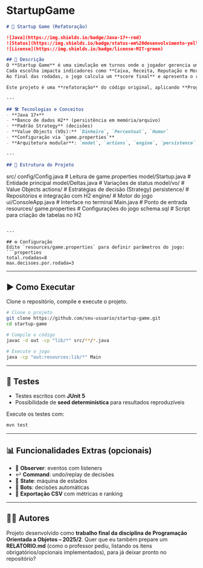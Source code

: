 # StartupGame

```markdown
# 🚀 Startup Game (Refatoração)

![Java](https://img.shields.io/badge/Java-17+-red)
![Status](https://img.shields.io/badge/status-em%20desenvolvimento-yellow)
![License](https://img.shields.io/badge/license-MIT-green)

## 📌 Descrição
O **Startup Game** é uma simulação em turnos onde o jogador gerencia uma startup tomando decisões estratégicas.  
Cada escolha impacta indicadores como **Caixa, Receita, Reputação e Moral**.  
Ao final das rodadas, o jogo calcula um **score final** e apresenta o ranking entre os participantes.

Este projeto é uma **refatoração** do código original, aplicando **Programação Orientada a Objetos**, **padrões de projeto** e **persistência de dados**.

---

## 🛠️ Tecnologias e Conceitos
- **Java 17+**
- **Banco de dados H2** (persistência em memória/arquivo)
- **Padrão Strategy** (decisões)
- **Value Objects (VOs):** `Dinheiro`, `Percentual`, `Humor`
- **Configuração via `game.properties`**
- **Arquitetura modular**: `model`, `actions`, `engine`, `persistence`, `ui`

---

## 📂 Estrutura do Projeto
```

src/
config/Config.java             # Leitura de game.properties
model/Startup.java             # Entidade principal
model/Deltas.java              # Variações de status
model/vo/                      # Value Objects
actions/                       # Estratégias de decisão (Strategy)
persistence/                   # Repositórios e integração com H2
engine/                        # Motor do jogo
ui/ConsoleApp.java             # Interface no terminal
Main.java                      # Ponto de entrada
resources/
game.properties                # Configurações do jogo
schema.sql                     # Script para criação de tabelas no H2

````

---

## ⚙️ Configuração
Edite `resources/game.properties` para definir parâmetros do jogo:
```properties
total.rodadas=8
max.decisoes.por.rodada=3
````

---

## ▶️ Como Executar

Clone o repositório, compile e execute o projeto.

```bash
# Clone o projeto
git clone https://github.com/seu-usuario/startup-game.git
cd startup-game

# Compile o código
javac -d out -cp "lib/*" src/**/*.java

# Execute o jogo
java -cp "out:resources:lib/*" Main
```

---

## 🧪 Testes

* Testes escritos com **JUnit 5**
* Possibilidade de **seed determinística** para resultados reproduzíveis

Execute os testes com:

```bash
mvn test
```

---

## 📊 Funcionalidades Extras (opcionais)

* 🔔 **Observer**: eventos com listeners
* ↩️ **Command**: undo/replay de decisões
* 🏁 **State**: máquina de estados
* 🤖 **Bots**: decisões automáticas
* 📑 **Exportação CSV** com métricas e ranking

---

## 👨‍💻 Autores

Projeto desenvolvido como **trabalho final da disciplina de Programação Orientada a Objetos – 2025/2**.
Quer que eu também prepare um **RELATORIO.md** (como o professor pediu, listando os itens obrigatórios/opcionais implementados), para já deixar pronto no repositório?
```
